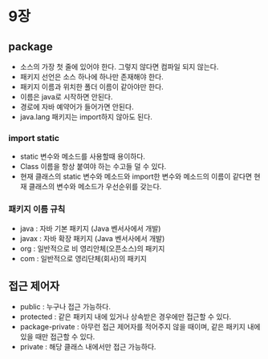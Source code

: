 # 9장 

## package
- 소스의 가장 첫 줄에 있어야 한다. 그렇지 않다면 컴파일 되지 않는다.
- 패키지 선언은 소스 하나에 하나만 존재해야 한다.
- 패키지 이름과 위치한 폴더 이름이 같아야만 한다.
- 이름은 java로 시작하면 안된다.
- 경로에 자바 예약어가 들어가면 안된다.
- java.lang 패키지는 import하지 않아도 된다.

### import static
- static 변수와 메소드를 사용할때 용이하다.
- Class 이름을 항상 붙여야 하는 수고들 덜 수 있다.
- 현재 클래스의 static 변수와 메소드와 import한 변수와 메소드의 이름이 같다면 현재 클래스의 변수와 메소드가 우선순위를 갖는다.


### 패키지 이름 규칙
- java : 자바 기본 패키지 (Java 벤서사에서 개발)
- javax : 자바 확장 패키지 (Java 벤서사에서 개발)
- org : 일반적으로 비 영리안체(오픈소스)의 패키지
- com : 일반적으로 영리단체(회사)의 패키지

## 접근 제어자
- public : 누구나 접근 가능하다.
- protected : 같은 패키지 내에 있거나 상속받은 경우에만 접근할 수 있다.
- package-private : 아무런 접근 제어자를 적어주지 않을 때이며, 같은 패키지 내에 있을 때만 접근할 수 있다.
- private : 해당 클래스 내에서만 접근 가능하다.
